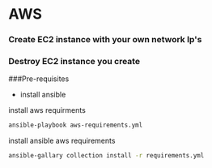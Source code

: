 # AWS 
### Create EC2 instance with your own network Ip's
### Destroy EC2 instance you create

###Pre-requisites

- install ansible

install aws requirments

```sh
ansible-playbook aws-requirements.yml
```


install ansible aws requirements
```sh
ansible-gallary collection install -r requirements.yml
```

